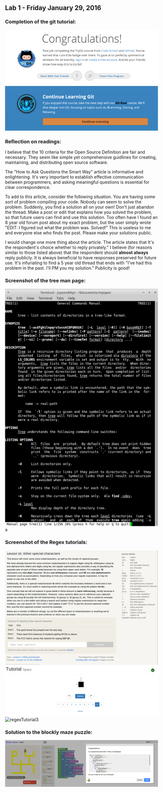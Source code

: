 ## Lab 1 - Friday January 29, 2016

### Completion of the git tutorial:
![github](images/gitTutorial.png)

### Reflection on readings:
I believe that the 10 criteria for the Open Source Definition are fair and
necessary.  They seem like simple yet comprehensive guidlines for creating,
maintaining, and distributing open source software.

The "How to Ask Questions the Smart Way" article is informative and
enlightening.  It's very important to establish effective communication between
programmers, and asking meaningful questions is essential for clear
correspondence.

To add to this article, consider the following situation.  You are having some
sort of problem compiling your code.  Nobody can seem to solve the problem.
Suddenly, you find a solution all on your own!  Don't just abandon the thread.
Make a post or edit that explains how you solved the problem, so that future
users can find and use this solution.  Too often have I found an 8 year old
forum post about my exact problem, but the user simply wrote "EDIT:  I figured
out what the problem was.  Solved!"  This is useless to me and everyone else
who finds the post.  Please make your solutions public.

I would change one more thing about the article.  The article states that It's
the respondent's choice whether to reply privately."  I believe (for reasons
similar to those listed above) that the respondent should **almost always**
reply publicly.  It is always beneficial to have responses preserved for future
use.  It's infuriating to find a 5 year old thread that ends with "I've had
this problem in the past.  I'll PM you my solution."  Publicity is good!

### Screenshot of the tree man page:
![manTree](images/manTree.png)
a
### Screenshot of the Regex tutorials:
![regexTutorial1](images/regexTutorial1.png)
![regexTutorial2](images/regexTutorial2.png)
![regexTutorial3](images/regexTutorial3.png)

### Solution to the blockly maze puzzle:
![maze](images/blockyMaze.png)
